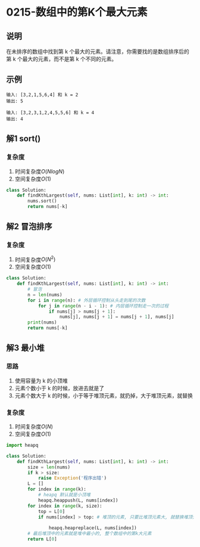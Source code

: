 # 0215-数组中的第K个最大元素

## 说明
在未排序的数组中找到第 k 个最大的元素。请注意，你需要找的是数组排序后的第 k 个最大的元素，而不是第 k 个不同的元素。

## 示例
```
输入: [3,2,1,5,6,4] 和 k = 2
输出: 5

输入: [3,2,3,1,2,4,5,5,6] 和 k = 4
输出: 4
```

## 解1 sort()

### 复杂度
1. 时间复杂度$O(NlogN)$
2. 空间复杂度$O(1)$

```python
class Solution:
    def findKthLargest(self, nums: List[int], k: int) -> int:
        nums.sort()
        return nums[-k]
```

## 解2 冒泡排序

### 复杂度
1. 时间复杂度$O(N^2)$
2. 空间复杂度$O(1)$

```python
class Solution:
    def findKthLargest(self, nums: List[int], k: int) -> int:
        # 冒泡
        n = len(nums)
        for i in range(n): # 外层循环控制从头走到尾的次数
            for j in range(n - i - 1): # 内层循环控制走一次的过程
                if nums[j] > nums[j + 1]:
                    nums[j], nums[j + 1] = nums[j + 1], nums[j]
        print(nums)
        return nums[-k]
```

## 解3 最小堆

### 思路
1. 使用容量为 k 的小顶堆
2. 元素个数小于 k 的时候，放进去就是了
3. 元素个数大于 k 的时候，小于等于堆顶元素，就扔掉，大于堆顶元素，就替换

### 复杂度
1. 时间复杂度$O(N)$
2. 空间复杂度$O(1)$

```python
import heapq

class Solution:
    def findKthLargest(self, nums: List[int], k: int) -> int:
        size = len(nums)
        if k > size:
            raise Exception('程序出错')
        L = []
        for index in range(k):
            # heapq 默认就是小顶堆
            heapq.heappush(L, nums[index])
        for index in range(k, size):
            top = L[0]
            if nums[index] > top: # 堆顶的元素, 只要比堆顶元素大, 就替换堆顶元素
                
                heapq.heapreplace(L, nums[index])
        # 最后堆顶中的元素就是堆中最小的, 整个数组中的第k大元素
        return L[0]
```